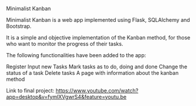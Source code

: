 
Minimalist Kanban

Minimalist Kanban is a web app implemented using Flask, SQLAlchemy and Bootstrap.

It is a simple and objective implementation of the Kanban method, for those who want to monitor the progress of their tasks.

The following functionalities have been added to the app:

Register
Input new Tasks
Mark tasks as to do, doing and done
Change the status of a task
Delete tasks
A page with information about the kanban method

Link to final project:
https://www.youtube.com/watch?app=desktop&v=fymlXVgwrS4&feature=youtu.be
